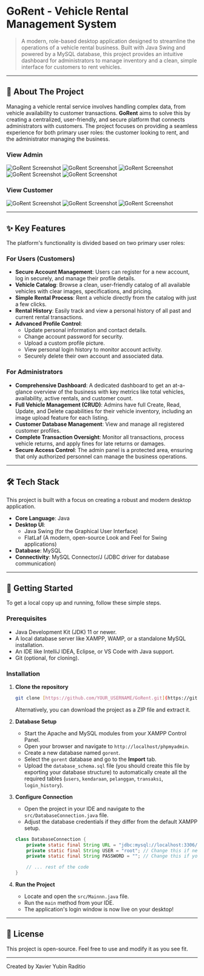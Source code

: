 # GoRent - Vehicle Rental Management System

> A modern, role-based desktop application designed to streamline the operations of a vehicle rental business. Built with Java Swing and powered by a MySQL database, this project provides an intuitive dashboard for administrators to manage inventory and a clean, simple interface for customers to rent vehicles.

---

## 📖 About The Project

Managing a vehicle rental service involves handling complex data, from vehicle availability to customer transactions. **GoRent** aims to solve this by creating a centralized, user-friendly, and secure platform that connects administrators with customers. The project focuses on providing a seamless experience for both primary user roles: the customer looking to rent, and the administrator managing the business.

### View Admin
![GoRent Screenshot](admin1.png)
![GoRent Screenshot](admin2.png)
![GoRent Screenshot](admin3.png)
![GoRent Screenshot](admin4.png)
![GoRent Screenshot](admin5.png)

### View Customer
![GoRent Screenshot](cust1.png)
![GoRent Screenshot](cust2.png)
![GoRent Screenshot](cust3.png)

---

## ✨ Key Features

The platform's functionality is divided based on two primary user roles:

### For Users (Customers)
* **Secure Account Management**: Users can register for a new account, log in securely, and manage their profile details.
* **Vehicle Catalog**: Browse a clean, user-friendly catalog of all available vehicles with clear images, specifications, and pricing.
* **Simple Rental Process**: Rent a vehicle directly from the catalog with just a few clicks.
* **Rental History**: Easily track and view a personal history of all past and current rental transactions.
* **Advanced Profile Control**:
    * Update personal information and contact details.
    * Change account password for security.
    * Upload a custom profile picture.
    * View personal login history to monitor account activity.
    * Securely delete their own account and associated data.

### For Administrators
* **Comprehensive Dashboard**: A dedicated dashboard to get an at-a-glance overview of the business with key metrics like total vehicles, availability, active rentals, and customer count.
* **Full Vehicle Management (CRUD)**: Admins have full Create, Read, Update, and Delete capabilities for their vehicle inventory, including an image upload feature for each listing.
* **Customer Database Management**: View and manage all registered customer profiles.
* **Complete Transaction Oversight**: Monitor all transactions, process vehicle returns, and apply fines for late returns or damages.
* **Secure Access Control**: The admin panel is a protected area, ensuring that only authorized personnel can manage the business operations.

---

## 🛠️ Tech Stack

This project is built with a focus on creating a robust and modern desktop application.

* **Core Language**: Java
* **Desktop UI**:
    * Java Swing (for the Graphical User Interface)
    * FlatLaf (A modern, open-source Look and Feel for Swing applications)
* **Database**: MySQL
* **Connectivity**: MySQL Connector/J (JDBC driver for database communication)

---

## 🚀 Getting Started

To get a local copy up and running, follow these simple steps.

### Prerequisites
* Java Development Kit (JDK) 11 or newer.
* A local database server like XAMPP, WAMP, or a standalone MySQL installation.
* An IDE like IntelliJ IDEA, Eclipse, or VS Code with Java support.
* Git (optional, for cloning).

### Installation

1.  **Clone the repository**
    ```sh
    git clone [https://github.com/YOUR_USERNAME/GoRent.git](https://github.com/YOUR_USERNAME/GoRent.git)
    ```
    Alternatively, you can download the project as a ZIP file and extract it.

2.  **Database Setup**
    * Start the Apache and MySQL modules from your XAMPP Control Panel.
    * Open your browser and navigate to `http://localhost/phpmyadmin`.
    * Create a new database named `gorent`.
    * Select the `gorent` database and go to the **Import** tab.
    * Upload the `database_schema.sql` file (you should create this file by exporting your database structure) to automatically create all the required tables (`users`, `kendaraan`, `pelanggan`, `transaksi`, `login_history`).

3.  **Configure Connection**
    * Open the project in your IDE and navigate to the `src/DatabaseConnection.java` file.
    * Adjust the database credentials if they differ from the default XAMPP setup.
    ```java
    class DatabaseConnection {
        private static final String URL = "jdbc:mysql://localhost:3306/gorent";
        private static final String USER = "root"; // Change this if needed
        private static final String PASSWORD = ""; // Change this if your MySQL root user has a password

        // ... rest of the code
    }
    ```

4.  **Run the Project**
    * Locate and open the `src/Mainnn.java` file.
    * Run the `main` method from your IDE.
    * The application's login window is now live on your desktop!

---

## 📄 License

This project is open-source. Feel free to use and modify it as you see fit.

---
Created by Xavier Yubin Raditio
